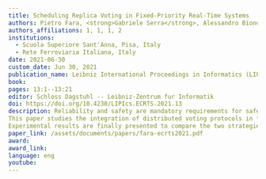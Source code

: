 ```yaml
---
title: Scheduling Replica Voting in Fixed-Priority Real-Time Systems
authors: Pietro Fara, <strong>Gabriele Serra</strong>, Alessandro Biondi, Ciro Donnarumma 
authors_affiliations: 1, 1, 1, 2
institutions:
  - Scuola Superiore Sant'Anna, Pisa, Italy
  - Rete Ferroviaria Italiana, Italy
date: 2021-06-30
custom_date: Jun 30, 2021
publication_name: Leibniz International Proceedings in Informatics (LIPIcs) of the 33rd Euromicro Conference on Real-Time Systems (ECRTS 2021) 
book:
pages: 13:1--13:21
editor: Schloss Dagstuhl -- Leibniz-Zentrum fur Informatik
doi: https://doi.org/10.4230/LIPIcs.ECRTS.2021.13
description: Reliability and safety are mandatory requirements for safety-critical embedded systems. The design of a fault-tolerant system is required in many fields (e.g., railway, automotive, avionics) and redundancy helps in achieving this goal. Redundant systems typically leverage voting techniques applied to the outputs produced by tasks to detect and even tolerate failures.
This paper studies the integration of distributed voting protocols in fixed-priority real-time systems from a scheduling perspective. It analyzes two scheduling strategies for implementing voting. One is attractive and friendly for software developers and based on suspending the task execution until the replica provides the data to be voted. The other one is inspired by the Logical Execution Time (LET) paradigm and requires introducing additional tasks in the system to accomplish voting-related activities. Queuing and delays introduced by inter-replica communication interfaces are also analyzed.
Experimental results are finally presented to compare the two strategies, showing that LET-inspired voting is much more predictable and hence more suitable than the other strategy for fixed-priority real-time systems.
paper_link: /assets/documents/papers/fara-ecrts2021.pdf
award: 
award_link: 
language: eng
youtube:
---
```

